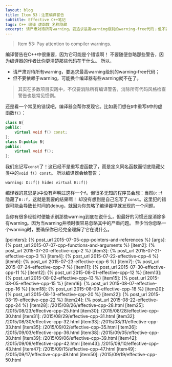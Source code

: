 ```yaml
---
layout: blog
title: Item 53：注意编译警告
subtitle: Effective C++笔记
tags: C++ 编译 虚函数 名称隐藏
excerpt: 请严肃对待所有warning，要追求最高warning级别的warning-free代码；但不要依赖于warning，可能换个编译器有些warning就不在了。
---
```


> Item 53: Pay attention to compiler warnings.

编译警告在C++中很重要，因为它可能是个错误啊！
不要随便忽略那些警告，因为编译器的作者比你更清楚那些代码在干什么。
所以，

* 请严肃对待所有warning，要追求最高warning级别的warning-free代码；
* 但不要依赖于warning，可能换个编译器有些warning就不在了。

> 其实在多数项目实践中，不仅要消除所有编译警告，消除所有代码风格检查警告也是常见惯例。

<!--more-->

还是看一个常见的错误吧，编译器会帮你发现它。比如我们想在`D`中重写`B`中的虚函数`f()`：

```cpp
class B{
public:
    virtual void f() const;
};
class D:public B{
public:
    virtual void f();
};
```

我们忘记写`const`了！这已经不是重写虚函数了，而是定义同名函数而彻底隐藏父类中的`void f() const`。
所以编译器会给警告；

```
warning: D::f() hides virtual B::f()
```

编译器的意思是`B`中没有声明过这样一个`f`。但很多无知的程序员会想：当然`D::f`隐藏了`B::f`，这就是我要的结果啊！
却没有想到是自己忘写了`const`。这里犯的错误可能会导致长时间的debug，就因为你忽略了编译器早就发现的一个问题。

当你有很多经验时便能识别那些warning到底在说什么，但最好的习惯还是消除多有warning。因为当warning井喷时很容易忽略其中的严重问题。
至少当你忽略一个warning时，要确保你已经完全理解了它在说什么。

[pointers]: {% post_url 2015-07-05-cpp-pointers-and-references %}
[args]: {% post_url 2015-07-07-cpp-functions-and-arguments %}
[item2]: {% post_url 2015-07-20-effective-cpp-2 %}
[item3]: {% post_url 2015-07-21-effective-cpp-3 %}
[item4]: {% post_url 2015-07-22-effective-cpp-4 %}
[item6]: {% post_url 2015-07-23-effective-cpp-6 %}
[item7]: {% post_url 2015-07-24-effective-cpp-7 %}
[item11]: {% post_url 2015-07-30-effective-cpp-11 %}
[item12]: {% post_url 2015-08-01-effective-cpp-12 %}
[item13]: {% post_url 2015-08-02-effective-cpp-13 %}
[item15]: {% post_url 2015-08-05-effective-cpp-15 %}
[item16]: {% post_url 2015-08-07-effective-cpp-16 %}
[item18]: {% post_url 2015-08-09-effective-cpp-18 %}
[item20]: {% post_url 2015-08-13-effective-cpp-20 %}
[item22]: {% post_url 2015-08-19-effective-cpp-22 %}
[item24]: {% post_url 2015-08-22-effective-cpp-24 %}
[item28]: /2015/08/26/effective-cpp-28.html
[item25]: /2015/08/23/effective-cpp-25.html
[item30]: /2015/08/28/effective-cpp-30.html
[item31]: /2015/08/29/effective-cpp-31.html
[item32]: /2015/08/30/effective-cpp-32.html
[item33]: /2015/08/31/effective-cpp-33.html
[item35]: /2015/09/02/effective-cpp-35.html
[item36]: /2015/09/03/effective-cpp-36.html
[item38]: /2015/09/05/effective-cpp-38.html
[item39]: /2015/09/06/effective-cpp-39.html
[item42]: /2015/09/09/effective-cpp-42.html
[item43]: /2015/09/10/effective-cpp-43.html
[item47]: /2015/09/15/effective-cpp-47.html
[item49]: /2015/09/17/effective-cpp-49.html
[item50]: /2015/09/19/effective-cpp-50.html
